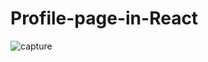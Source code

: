 # Profile-page-in-React

![capture](https://user-images.githubusercontent.com/18416366/29978030-25fa9fe2-8f5d-11e7-8113-3ce90a029175.PNG)
